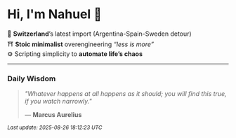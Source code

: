 # Hi, I'm Nahuel :tiger:

📍 **Switzerland**’s latest import (Argentina-Spain-Sweden detour)  
⛩️ **Stoic minimalist** overengineering *“less is more”*  
⚙️ Scripting simplicity to **automate life’s chaos**

---

### Daily Wisdom
> _"Whatever happens at all happens as it should; you will find this true, if you watch narrowly."_  
>
> — **Marcus Aurelius**

<sub>*Last update: 2025-08-26 18:12:23 UTC*</sub>

